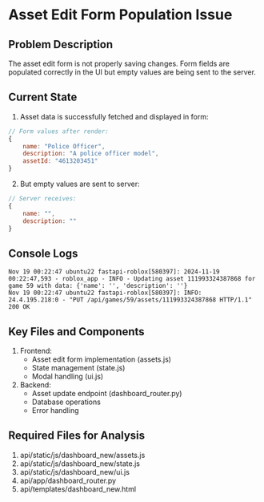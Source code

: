 # Asset Edit Form Population Issue

## Problem Description
The asset edit form is not properly saving changes. Form fields are populated correctly in the UI but empty values are being sent to the server.

## Current State
1. Asset data is successfully fetched and displayed in form:
```javascript
// Form values after render:
{
    name: "Police Officer",
    description: "A police officer model",
    assetId: "4613203451"
}
```

2. But empty values are sent to server:
```javascript
// Server receives:
{
    name: "",
    description: ""
}
```

## Console Logs
```
Nov 19 00:22:47 ubuntu22 fastapi-roblox[580397]: 2024-11-19 00:22:47,593 - roblox_app - INFO - Updating asset 111993324387868 for game 59 with data: {'name': '', 'description': ''}
Nov 19 00:22:47 ubuntu22 fastapi-roblox[580397]: INFO:     24.4.195.218:0 - "PUT /api/games/59/assets/111993324387868 HTTP/1.1" 200 OK
```

## Key Files and Components
1. Frontend:
   - Asset edit form implementation (assets.js)
   - State management (state.js)
   - Modal handling (ui.js)
2. Backend:
   - Asset update endpoint (dashboard_router.py)
   - Database operations
   - Error handling

## Required Files for Analysis
1. api/static/js/dashboard_new/assets.js
2. api/static/js/dashboard_new/state.js
3. api/static/js/dashboard_new/ui.js
4. api/app/dashboard_router.py
5. api/templates/dashboard_new.html 